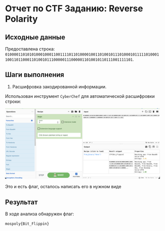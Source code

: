 # Отчет по CTF Заданию: Reverse Polarity

## Исходные данные
Предоставлена строка: `01000011010101000100011001111011010000100110100101110100010111110100011001101100011010010111000001110000011010010110111001111101`.

## Шаги выполнения
1. Расшифровка закодированной информации.

Использован инструмент `CyberChef` для автоматической расшифровки строки:

![Использование CyberChef](images/screen3.png)

Это и есть флаг, осталось написать его в нужном виде

## Результат

В ходе анализа обнаружен флаг:

`mospoly{Bit_Flippin}`